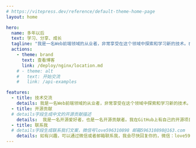 ```yaml
---
# https://vitepress.dev/reference/default-theme-home-page
layout: home

hero:
  name: 多年以后
  text: 学习、分享、成长
  tagline: "我是一名Web前端领域的从业者，非常享受在这个领域中探索和学习新的技术。在这个过程中，我也积累了一些经验和方法，希望能够和更多的同行进行交流和分享。"
  actions:
    - theme: brand
      text: 查看博客
      link: /deploy/nginx/location.md
    # - theme: alt
    #   text: 开始交流
    #   link: /api-examples

features:
  - title: 技术交流
    details: 我是一名Web前端领域的从业者，非常享受在这个领域中探索和学习新的技术。在这个过程中，我也积累了一些经验和方法，希望能够和更多的同行进行交流和分享。
  - title: 开源贡献
  # details字段生成中文的开源贡献描述
    details:  我是一名开源爱好者，也是一名开源贡献者。我在GitHub上有自己的开源项目，也参与了一些开源项目的维护和贡献。我希望能够和更多的开源爱好者一起交流和分享。
  - title: 联系我
  # details字段生成联系我们文案，微信号love596310898 邮箱596310898@163.com 
    details: 如有兴趣，可以通过微信或者邮箱联系我，我会尽快回复你的，微信：love596310898，  邮箱：596310898@163.com， 电话：13545050459，期待和你的交流。
---
```


